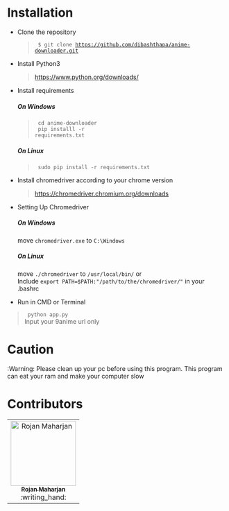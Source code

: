 # Installation
* Clone the repository
  > <code> $ git clone https://github.com/dibashthapa/anime-downloader.git</code>
* Install Python3
  > https://www.python.org/downloads/
* Install requirements
  ##### On Windows
  > <code> cd anime-downloader </code> <br>
  > <code> pip installl -r requirements.txt </code>
  ##### On Linux
  > <code> sudo pip install -r requirements.txt </code>
* Install chromedriver according to your chrome version

  > https://chromedriver.chromium.org/downloads
* Setting Up Chromedriver
   ##### On Windows
    move <code>chromedriver.exe</code> to <code>C:\Windows</code>
   ##### On Linux
    move <code>./chromedriver</code> to <code>/usr/local/bin/</code> or  
    Include <code>export PATH=$PATH:"/path/to/the/chromedriver/"</code> in
    your .bashrc
* Run in CMD or Terminal
 > <code> python app.py </code> <br>
Input your 9anime url only 

# Caution
:Warning: Please clean up your pc before using this program. This program can eat your ram and make your computer slow
# Contributors

<table>
  <tr>
   <td align="center">
      <a href="https://github.com/symetryn">
      <img src="https://avatars2.githubusercontent.com/u/34705337?s=400&v=4" height="150px" width="150px" alt="Rojan Maharjan"/>
      <br />
      <sub><b>Rojan Maharjan</b></sub></a>
      <br />
:writing_hand: 
    </td>
</tr>
    </table>
